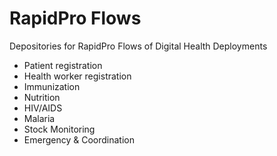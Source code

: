 # RapidPro Flows

Depositories for RapidPro Flows of Digital Health Deployments
* Patient registration
* Health worker registration
* Immunization
* Nutrition
* HIV/AIDS
* Malaria
* Stock Monitoring
* Emergency & Coordination



